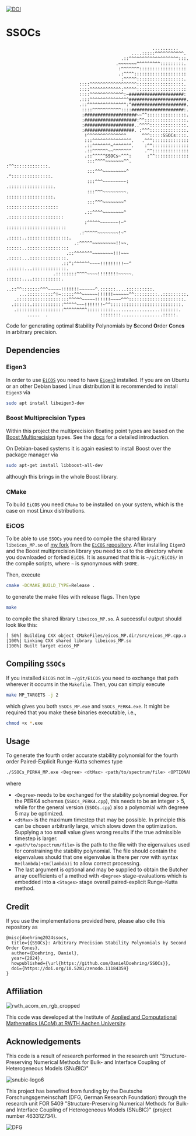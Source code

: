 [![DOI](https://zenodo.org/badge/758503799.svg)](https://zenodo.org/doi/10.5281/zenodo.11184359)

# SSOCs

```
                                                        ..........
                                                ....:::::^^^^^^^^^^^.
                                            .::^^^^^^^^^^^^^^^^^^^:::.
                                          .~~~~~~~^^^^^^^^^:::::::::.
                                           :^^^^^^^::::::::::::::::::
                                           .:^^^^::::::::::::::::::::
                                            :^^^^^::::::::::::::::::.
                            ::::^^^^^^^^^^^^^^^^^^::::::::::::::::::.
                            ::::^^^^^^^^^^^^:^^^^^:::::::::::::::::::
                            ::::^^^^^^^^^^^^^:~#####################:
                            .:::^^^^^^^^^^^^^^^######################.
                            .::^^^^^^^^^^^^^^^:^#####################.
                             ::::^^^^^^^^^^^::::####################:.
                             :####################~~^^:::::::::::::::.
                             :####################:^^::::::::::::::::.
                             :###################..^^^^::::::::::::::.
                             :###################. :^^^::::::::::::::.
                              !^^^^^^^^^^^^^^^      ^^^:::::SSOCs::::.
                              :::^^^^^^^^^^^^^^^.   .^^^::::::::::::::
                              .::^^^^^^^~^^^^^^^.    :^^::::::::::::::
                              .::^^^^^^~~^^^^^^^     .^^::::::::::::::
                              .::^^^^^SSOCs~^^^:      :^^:::::::::::::
                               :::^^^^~~~~~~~^^.      :^^:::::::::::::.
                               :::^^^~~~~~~~~~^       .^:::::::::::::::.
                               :::^^^~~~~~~~~~:       .:::::::::::::::::.
                               :::^^^~~~~~~~~~.        ::::::::::::::::::.
                               :::^^^~~~~~~~~^         ::::::::::::::::::::
                              .::^^^^~~~~~~~~^        .:::::::::::::::::::::
                              :^^^^^~~~~~~~!~^        :::::::::::::::::::::::
                            .:^^^^^~~~~~~~~!~^       .:::::..::::::::::::::::.
                          .:^^^^^~~~~~~~~~!!~~.      ::::::..::::::::::::::::
                       .::^^^^^^^~~~~~~~~!!!~~~     .:::::...::::::::::::::.
                     .::^:^^^^^^~~~~!!!!!!!!!~~^   .::::::...:::::::::::::.
                  .::::::::^^^^~~~~!!!!!!!!~~~~~.  ::::::....:::::::::::.
              ..::^^:::::::^^^~~~~~!!!!!!!~~~~~~^.::::::....::::::::::.
     ...::::::::::^!~:::::^^^~~~~~~!!!!!!~~~~~~^^:::::::::..:::::::::.
   .::::::::::::::::::::^^^^^~~~~~!!!!!!~~~~^^^:::::::::::::::::::::.
  .::::::.::::::::::::^^^^^~~~!!!!!!!~^^:::::::::::::::::::::::::::.
   .::::::::::::::::::^^^^^^^^^::::::::::..................:::::::.
        .....  .                    ::::::::................:::::.
```

Code for generating optimal **S**tability Polynomials by **S**econd **O**rder **C**one**s** in arbitrary precision.

## Dependencies
### Eigen3
In order to use [`EiCOS`](https://github.com/EmbersArc/EiCOS) you need to have [`Eigen3`](https://eigen.tuxfamily.org/index.php?title=Main_Page) installed. If you are on Ubuntu or an other Debian based Linux distribution it is recommended to install `Eigen3` via 
```bash
sudo apt install libeigen3-dev
```

### Boost Multiprecision Types
Within this project the multiprecision floating point types are based on the [Boost Multiprecision](https://github.com/boostorg/multiprecision) types. See the [docs](https://www.boost.org/doc/libs/1_77_0/libs/multiprecision/doc/html/index.html) for a detailed introduction.

On Debian-based systems it is again easiest to install Boost over the package manager via
```bash
sudo apt-get install libboost-all-dev
```
although this brings in the whole Boost library.

### CMake
To build `EiCOS` you need `CMake` to be installed on your system, which is the case on most Linux distributions.

### EiCOS

To be able to use `SSOCs` you need to compile the shared library `libeicos_MP.so` of [my fork](https://github.com/DanielDoehring/EiCOS) from the [`EiCOS` repository](https://github.com/EmbersArc/EiCOS).
After installing `Eigen3` and the Boost multiprecision library you need to `cd` to the directory where you downloaded or forked `EiCOS`.
It is assumed that this is `~/git/EiCOS/` in the compile scripts, where `~` is synonymous with `$HOME`.

Then, execute 
```bash
cmake -DCMAKE_BUILD_TYPE=Release .
```
to generate the make files with release flags.
Then type 
```bash
make
```
to compile the shared library `libeicos_MP.so`.
A successful output should look like this:
```
[ 50%] Building CXX object CMakeFiles/eicos_MP.dir/src/eicos_MP.cpp.o
[100%] Linking CXX shared library libeicos_MP.so
[100%] Built target eicos_MP
```

## Compiling `SSOCs`

If you installed `EiCOS` not in `~/git/EiCOS` you need to exchange that path wherever it occurrs in the `Makefile`.
Then, you can simply execute 
```bash
make MP_TARGETS -j 2
```
which gives you both `SSOCs_MP.exe` and `SSOCs_PERK4.exe`.
It might be required that you make these binaries executable, i.e.,
```bash
chmod +x *.exe
```

## Usage

To generate the fourth order accurate stability polynomial for the fourth order Paired-Explicit Runge-Kutta schemes type
```bash
./SSOCs_PERK4_MP.exe <Degree> <dtMax> <path/to/spectrum/file> <OPTIONAL:Stages>
```
where 
* `<Degree>` needs to be exchanged for the stability polynomial degree.
For the PERK4 schemes (`SSOCs_PERK4.cpp`), this needs to be an integer > 5, while for the general version (`SSOCs.cpp`) also a polynomial with degreee 5 may be optimized.
* `<dtMax>` is the maximum timestep that may be possible. In principle this can be chosen arbitrarily large, which slows down the optimization. Supplying a too small value gives wrong results if the true admissible timestep is larger.
* `<path/to/spectrum/file>` is the path to the file with the eigenvalues used for constraining the stability polynomial. The file should contain the eigenvalues should that one eigenvalue is there per row with syntax `Re(lambda)+Im(lambda)i` to allow correct processing.
* The last argument is optional and may be supplied to obtain the Butcher array coefficients of a method with `<Degree>` stage-evaluations which is embedded into a `<Stages>` stage overall paired-explicit Runge-Kutta method.

## Credit

If you use the implementations provided here, please also cite this repository as
```
@misc{doehring2024ssocs,
  title={{SSOCs}: Arbitrary Precision Stability Polynomials by Second Order Cones},
  author={Doehring, Daniel},
  year={2024},
  howpublished={\url{https://github.com/DanielDoehring/SSOCs}},
  doi={https://doi.org/10.5281/zenodo.11184359}
}
```

## Affiliation
![rwth_acom_en_rgb_cropped](https://github.com/DanielDoehring/SSOCs/assets/75639095/50d979dc-71ac-45a6-b580-ae23c9f87835)

This code was developed at the Institute of [Applied and Computational Mathematics (ACoM) at RWTH Aachen University](https://www.acom.rwth-aachen.de/).

## Acknowledgements
This code is a result of research performed in the research unit "Structure-Preserving Numerical Methods for Bulk- and
Interface Coupling of Heterogeneous Models (SNuBIC)"

![snubic-logo6](https://github.com/DanielDoehring/OSPREI/assets/75639095/a88000ca-d43c-4ac2-94d8-a0636fc7f32c)

This project has benefited from funding by the Deutsche Forschungsgemeinschaft (DFG, German Research Foundation)
through the research unit FOR 5409 "Structure-Preserving Numerical Methods for Bulk- and
Interface Coupling of Heterogeneous Models (SNuBIC)" (project number 463312734).

![DFG](https://github.com/DanielDoehring/OSPREI/assets/75639095/a0ebb057-a0c5-4dc9-96df-03ac74894d2a)
